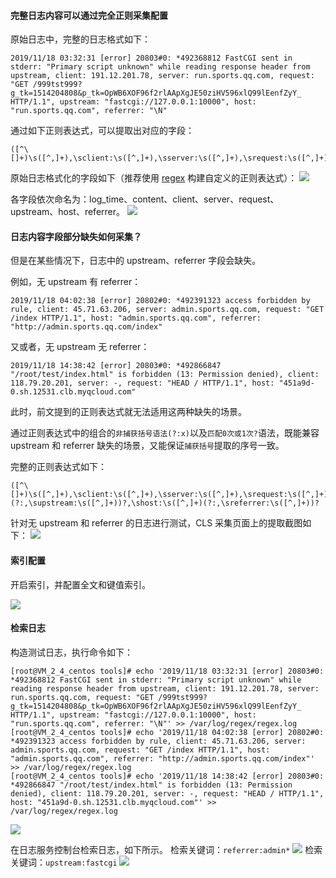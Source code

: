 

#### 完整日志内容可以通过完全正则采集配置

原始日志中，完整的日志格式如下：

```shell
2019/11/18 03:32:31 [error] 20803#0: *492368812 FastCGI sent in stderr: "Primary script unknown" while reading response header from upstream, client: 191.12.201.78, server: run.sports.qq.com, request: "GET /999tst999?g_tk=1514204808&p_tk=OpWB6XOF96f2rlAApXgJE50ziHV596xlQ99lEenfZyY_ HTTP/1.1", upstream: "fastcgi://127.0.0.1:10000", host: "run.sports.qq.com", referrer: "\N"
```

通过如下正则表达式，可以提取出对应的字段：

```shell
([^\[]+)\s([^,]+),\sclient:\s([^,]+),\sserver:\s([^,]+),\srequest:\s([^,]+),\supstream:\s([^,]+),\shost:\s([^,]+),\sreferrer:\s([^,]+)
```

原始日志格式化的字段如下（推荐使用 [regex](https://regex101.com)  构建自定义的正则表达式）：
![](https://main.qcloudimg.com/raw/7c2811000b944c6932625c5f63de3a4a/1574675498267-1.jpg)

各字段依次命名为：log_time、content、client、server、request、upstream、host、referrer。
![](https://main.qcloudimg.com/raw/ff8b8c1459178958122d86509c5e8efe/1574675519779-1.jpg)


#### 日志内容字段部分缺失如何采集？
但是在某些情况下，日志中的 upstream、referrer 字段会缺失。

例如，无 upstream 有 referrer：

```shell
2019/11/18 04:02:38 [error] 20802#0: *492391323 access forbidden by rule, client: 45.71.63.206, server: admin.sports.qq.com, request: "GET /index HTTP/1.1", host: "admin.sports.qq.com", referrer: "http://admin.sports.qq.com/index"
```

又或者，无 upstream 无 referrer：

```shell
2019/11/18 14:38:42 [error] 20803#0: *492866847 "/root/test/index.html" is forbidden (13: Permission denied), client: 118.79.20.201, server: -, request: "HEAD / HTTP/1.1", host: "451a9d-0.sh.12531.clb.myqcloud.com"
```

此时，前文提到的正则表达式就无法适用这两种缺失的场景。

通过正则表达式中的组合的`非捕获括号语法(?:x)`以及`匹配0次或1次?`语法，既能兼容 upstream 和 referrer 缺失的场景，又能保证`捕获括号`提取的序号一致。

完整的正则表达式如下：

```shell
([^\[]+)\s([^,]+),\sclient:\s([^,]+),\sserver:\s([^,]+),\srequest:\s([^,]+)(?:,\supstream:\s([^,]+))?,\shost:\s([^,]+)(?:,\sreferrer:\s([^,]+))?
```

针对无 upstream 和 referrer 的日志进行测试，CLS 采集页面上的提取截图如下：
![](https://main.qcloudimg.com/raw/e96836262948dc94404e1f1c4dd117ab.jpg)


#### 索引配置

开启索引，并配置全文和键值索引。

![](https://main.qcloudimg.com/raw/2d794bdfd5f33bde05f6ed4eff39f402.jpg)


#### 检索日志

构造测试日志，执行命令如下：
```shell
[root@VM_2_4_centos tools]# echo '2019/11/18 03:32:31 [error] 20803#0: *492368812 FastCGI sent in stderr: "Primary script unknown" while reading response header from upstream, client: 191.12.201.78, server: run.sports.qq.com, request: "GET /999tst999?g_tk=1514204808&p_tk=OpWB6XOF96f2rlAApXgJE50ziHV596xlQ99lEenfZyY_ HTTP/1.1", upstream: "fastcgi://127.0.0.1:10000", host: "run.sports.qq.com", referrer: "\N"' >> /var/log/regex/regex.log
[root@VM_2_4_centos tools]# echo '2019/11/18 04:02:38 [error] 20802#0: *492391323 access forbidden by rule, client: 45.71.63.206, server: admin.sports.qq.com, request: "GET /index HTTP/1.1", host: "admin.sports.qq.com", referrer: "http://admin.sports.qq.com/index"' >> /var/log/regex/regex.log 
[root@VM_2_4_centos tools]# echo '2019/11/18 14:38:42 [error] 20803#0: *492866847 "/root/test/index.html" is forbidden (13: Permission denied), client: 118.79.20.201, server: -, request: "HEAD / HTTP/1.1", host: "451a9d-0.sh.12531.clb.myqcloud.com"' >> /var/log/regex/regex.log 
```
![](https://main.qcloudimg.com/raw/01f89fd882442e730c3776a8f6888cfa/1574681348389.png)


在日志服务控制台检索日志，如下所示。
检索关键词：`referrer:admin*`
![](https://main.qcloudimg.com/raw/2817cc8366f9ff341793612d551cf430.jpg)
检索关键词：`upstream:fastcgi`
![](https://main.qcloudimg.com/raw/797baeec2578f4b50203ea968b3882a2.jpg)

